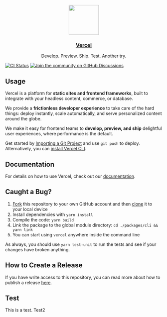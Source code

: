 <p align="center">
  <a href="https://vercel.com">
    <img src="https://assets.vercel.com/image/upload/v1588805858/repositories/vercel/logo.png" height="96">
    <h3 align="center">Vercel</h3>
  </a>
  <p align="center">Develop. Preview. Ship. Test. Another try.</p>
</p>

[![CI Status](https://github.com/vercel/vercel/actions/workflows/test-unit.yml/badge.svg)](https://github.com/vercel/vercel/actions/workflows/test-unit.yml)
[![Join the community on GitHub Discussions](https://badgen.net/badge/join%20the%20discussion/on%20github/black?icon=github)](https://github.com/vercel/vercel/discussions)

## Usage

Vercel is a platform for **static sites and frontend frameworks**, built to integrate with your headless content, commerce, or database.

We provide a **frictionless developer experience** to take care of the hard things: deploy instantly, scale automatically, and serve personalized content around the globe.

We make it easy for frontend teams to **develop, preview, and ship** delightful user experiences, where performance is the default.

Get started by [Importing a Git Project](https://vercel.com/new) and use `git push` to deploy. Alternatively, you can [install Vercel CLI](https://vercel.com/cli).

## Documentation

For details on how to use Vercel, check out our [documentation](https://vercel.com/docs).

## Caught a Bug?

1. [Fork](https://help.github.com/articles/fork-a-repo/) this repository to your own GitHub account and then [clone](https://help.github.com/articles/cloning-a-repository/) it to your local device
2. Install dependencies with `yarn install`
3. Compile the code: `yarn build`
4. Link the package to the global module directory: `cd ./packages/cli && yarn link`
5. You can start using `vercel` anywhere inside the command line

As always, you should use `yarn test-unit` to run the tests and see if your changes have broken anything.

## How to Create a Release

If you have write access to this repository, you can read more about how to publish a release [here](https://github.com/vercel/vercel/wiki/Creating-a-Release).

## Test

This is a test.
Test2
